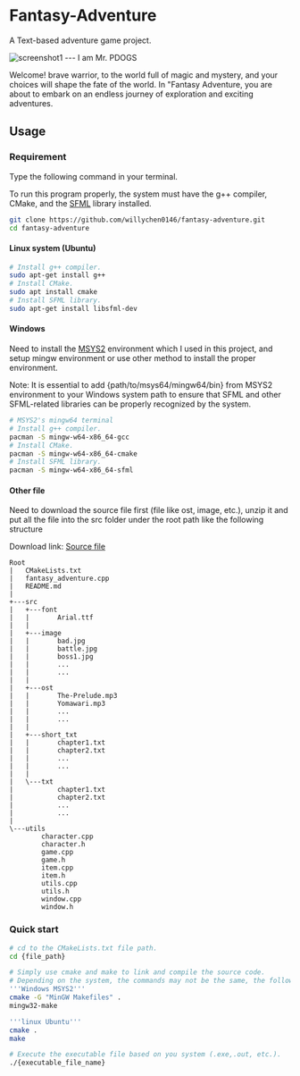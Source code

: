 # Fantasy-Adventure
A Text-based adventure game project.

![screenshot1](https://i.imgur.com/NVtSdwf.png) --- I am Mr. PDOGS

Welcome! brave warrior, to the world full of magic and  mystery, and your choices will shape the fate of the world. In "Fantasy Adventure, you are about to embark on an endless journey of exploration and exciting adventures.

## Usage
### Requirement
Type the following command in your terminal. 

To run this program properly, the system must have the g++ compiler, CMake, and the [SFML](https://www.sfml-dev.org/download.php) library installed.

```sh
git clone https://github.com/willychen0146/fantasy-adventure.git
cd fantasy-adventure
```
#### Linux system (Ubuntu)
```sh
# Install g++ compiler.
sudo apt-get install g++
# Install CMake.
sudo apt install cmake
# Install SFML library.
sudo apt-get install libsfml-dev
```
#### Windows
Need to install the [MSYS2](https://www.msys2.org/) environment which I used in this project, and setup mingw environment or use other method to install the proper environment.

Note: It is essential to add {path/to/msys64/mingw64/bin} from MSYS2 environment to your Windows system path to ensure that SFML and other SFML-related libraries can be properly recognized by the system.
```sh
# MSYS2's mingw64 terminal
# Install g++ compiler.
pacman -S mingw-w64-x86_64-gcc
# Install CMake.
pacman -S mingw-w64-x86_64-cmake
# Install SFML library.
pacman -S mingw-w64-x86_64-sfml
```
#### Other file
Need to download the source file first (file like ost, image, etc.), unzip it and put all the file into the src folder under the root path like the following structure

Download link: [Source file](https://drive.google.com/file/d/11IQt2FRKaZ8WQ39wwUG9c1hON9sq56Y1/view?usp=drive_link)
```
Root
|   CMakeLists.txt
|   fantasy_adventure.cpp
|   README.md
|
+---src
|   +---font
|   |       Arial.ttf
|   |
|   +---image
|   |       bad.jpg
|   |       battle.jpg
|   |       boss1.jpg
|   |       ...
|   |       ...
|   |
|   +---ost
|   |       The-Prelude.mp3
|   |       Yomawari.mp3
|   |       ...
|   |       ...
|   |
|   +---short_txt
|   |       chapter1.txt
|   |       chapter2.txt
|   |       ...
|   |       ...
|   |
|   \---txt
|           chapter1.txt
|           chapter2.txt
|           ...
|           ...
|
\---utils
        character.cpp
        character.h
        game.cpp
        game.h
        item.cpp
        item.h
        utils.cpp
        utils.h
        window.cpp
        window.h
```

### Quick start

```sh
# cd to the CMakeLists.txt file path.
cd {file_path}

# Simply use cmake and make to link and compile the source code. 
# Depending on the system, the commands may not be the same, the following use Windows MSYS2 and linux Ubuntu as an example
'''Windows MSYS2'''
cmake -G "MinGW Makefiles" .
mingw32-make

'''linux Ubuntu'''
cmake .
make

# Execute the executable file based on you system (.exe,.out, etc.).
./{executable_file_name}
```